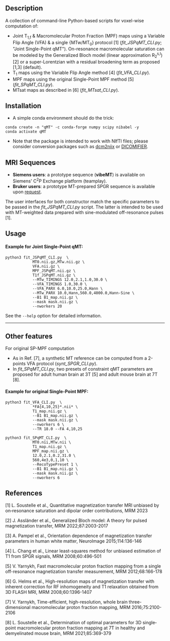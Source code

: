 
Description
-----------
A collection of command-line Python-based scripts for voxel-wise computation of:
* Joint T<sub>1,f</sub> & Macromolecular Proton Fraction (MPF) maps using a Variable Flip Angle (VFA) & a single {MTw/MT<sub>0</sub>} protocol [1] (*fit_JSPqMT_CLI.py*; "Joint Single-Point qMT"). On-resonance macromolecular saturation can be modeled by the Generalized Bloch model (linear approximation R<sub>2</sub><sup>s,l</sup>) [2] or a super-Lorentzian with a residual broadening term as proposed [1,3] (default).
* T<sub>1</sub> maps using the Variable Flip Angle method [4] (*fit_VFA_CLI.py*).
* MPF maps using the original Single-Point MPF method [5] (*fit_SPqMT_CLI.py*).
* MTsat maps as described in [6] (*fit_MTsat_CLI.py*).

Installation
-----------
* A simple conda environment should do the trick: 
```
conda create -n "qMT" -c conda-forge numpy scipy nibabel -y
conda activate qMT
```
* Note that the package is intended to work with NIfTI files; please consider conversion packages such as [dcm2niix](https://github.com/rordenlab/dcm2niix) or [DICOMIFIER](https://github.com/lamyj/dicomifier).

MRI Sequences
-------------
* **Siemens users**: a prototype sequence (__vibeMT__) is available on Siemens' C<sup>2</sup>P Exchange platform (teamplay).
* **Bruker users**: a prototype MT-prepared SPGR sequence is available upon [request](https://crmbm.univ-amu.fr/resources/mt-prepared-spgr-sequence/).

The user interfaces for both constructor match the specific parameters to be passed in the *fit_JSPqMT_CLI.py* script. The latter is intended to be used with MT-weighted data prepared with sine-modulated off-resonance pulses [1].

Usage
-----
#### Example for Joint Single-Point qMT:
```
python3 fit_JSPqMT_CLI.py  \
            MT0.nii.gz,MTw.nii.gz \
            VFA.nii.gz \
            MPF_JSPqMT.nii.gz \
            T1f_JSPqMT.nii.gz \
            --MTw_TIMINGS 12.0,2.1,1.0,30.0 \
            --VFA_TIMINGS 1.0,30.0 \
            --VFA_PARX 6.0,10.0,25.0,Hann \
            --MTw_PARX 10.0,Hann,560.0,4000.0,Hann-Sine \
            --B1 B1_map.nii.gz \
            --mask mask.nii.gz \
            --nworkers 20
```
See the `--help` option for detailed information.

-------------------
Other features
-------------------
For original SP-MPF computation
* As in Ref. [7], a synthetic MT reference can be computed from a 2-points VFA protocol (*synt_SPGR_CLI.py*).
* In *fit_SPqMT_CLI.py*, two presets of constraint qMT parameters are proposed for adult human brain at 3T [5] and adult mouse brain at 7T [8].

#### Example for original Single-Point MPF:
```
python3 fit_VFA_CLI.py  \
            *FA{4,10,25}*.nii* \
            T1_map.nii.gz \
            --B1 B1_map.nii.gz \
            --mask mask.nii.gz \
            --nworkers 6 \
            --TR 18.0 --FA 4,10,25
          
python3 fit_SPqMT_CLI.py  \
            MT0.nii,MTw.nii \
            T1_map.nii.gz \
            MPF_map.nii.gz \
            12.0,2.1,0.2,31.0 \
            560,4e3,0,1,10 \
            --RecoTypePreset 1 \
            --B1 B1_map.nii.gz \
            --mask mask.nii.gz \
            --nworkers 6 
```


References
----------
[1] L. Soustelle et al., Quantitative magnetization transfer MRI unbiased by on‐resonance saturation and dipolar order contributions, MRM 2023

[2] J. Assländer et al., Generalized Bloch model: A theory for pulsed magnetization transfer, MRM 2022;87:2003-2017

[3] A. Pampel et al., Orientation dependence of magnetization transfer parameters in human white matter, NeuroImage 2015;114:136-146

[4] L. Chang et al., Linear least-squares method for unbiased estimation of T1 from SPGR signals, MRM 2008;60:496-501

[5] V. Yarnykh, Fast macromolecular proton fraction mapping from a single off-resonance magnetization transfer measurement, MRM 2012;68:166-178

[6] G. Helms et al., High-resolution maps of magnetization transfer with inherent correction for RF inhomogeneity and T1 relaxation obtained from 3D FLASH MRI, MRM 2008;60:1396-1407

[7] V. Yarnykh, Time-efficient, high-resolution, whole brain three-dimensional macromolecular proton fraction mapping, MRM 2016;75:2100-2106 

[8] L. Soustelle et al., Determination of optimal parameters for 3D single‐point macromolecular proton fraction mapping at 7T in healthy and demyelinated mouse brain, MRM 2021;85:369-379 

